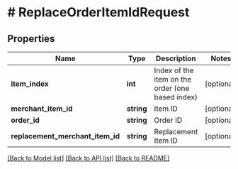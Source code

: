 # # ReplaceOrderItemIdRequest

## Properties

Name | Type | Description | Notes
------------ | ------------- | ------------- | -------------
**item_index** | **int** | Index of the item on the order (one based index) | [optional]
**merchant_item_id** | **string** | Item ID | [optional]
**order_id** | **string** | Order ID | [optional]
**replacement_merchant_item_id** | **string** | Replacement Item ID | [optional]

[[Back to Model list]](../../README.md#models) [[Back to API list]](../../README.md#endpoints) [[Back to README]](../../README.md)
